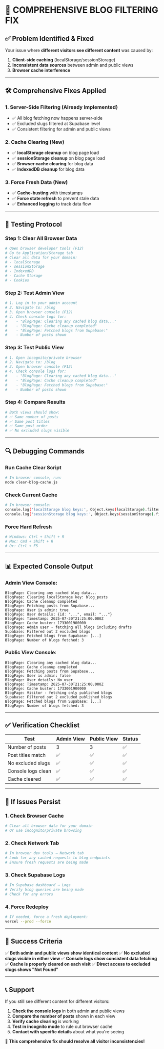 # 🔧 COMPREHENSIVE BLOG FILTERING FIX

## ✅ **Problem Identified & Fixed**

Your issue where **different visitors see different content** was caused by:
1. **Client-side caching** (localStorage/sessionStorage)
2. **Inconsistent data sources** between admin and public views
3. **Browser cache interference**

---

## 🛠️ **Comprehensive Fixes Applied**

### **1. Server-Side Filtering (Already Implemented)**
- ✅ All blog fetching now happens server-side
- ✅ Excluded slugs filtered at Supabase level
- ✅ Consistent filtering for admin and public views

### **2. Cache Clearing (New)**
- ✅ **localStorage cleanup** on blog page load
- ✅ **sessionStorage cleanup** on blog page load
- ✅ **Browser cache clearing** for blog data
- ✅ **IndexedDB cleanup** for blog data

### **3. Force Fresh Data (New)**
- ✅ **Cache-busting** with timestamps
- ✅ **Force state refresh** to prevent stale data
- ✅ **Enhanced logging** to track data flow

---

## 🧪 **Testing Protocol**

### **Step 1: Clear All Browser Data**
```bash
# Open browser developer tools (F12)
# Go to Application/Storage tab
# Clear all data for your domain:
# - localStorage
# - sessionStorage  
# - IndexedDB
# - Cache Storage
# - Cookies
```

### **Step 2: Test Admin View**
```bash
# 1. Log in to your admin account
# 2. Navigate to: /blog
# 3. Open browser console (F12)
# 4. Check console logs for:
#    - "BlogPage: Clearing any cached blog data..."
#    - "BlogPage: Cache cleanup completed"
#    - "BlogPage: Fetched blogs from Supabase:"
#    - Number of posts shown
```

### **Step 3: Test Public View**
```bash
# 1. Open incognito/private browser
# 2. Navigate to: /blog
# 3. Open browser console (F12)
# 4. Check console logs for:
#    - "BlogPage: Clearing any cached blog data..."
#    - "BlogPage: Cache cleanup completed"
#    - "BlogPage: Fetched blogs from Supabase:"
#    - Number of posts shown
```

### **Step 4: Compare Results**
```bash
# Both views should show:
# ✅ Same number of posts
# ✅ Same post titles
# ✅ Same post order
# ✅ No excluded slugs visible
```

---

## 🔍 **Debugging Commands**

### **Run Cache Clear Script**
```bash
# In browser console, run:
node clear-blog-cache.js
```

### **Check Current Cache**
```bash
# In browser console:
console.log('localStorage blog keys:', Object.keys(localStorage).filter(k => k.includes('blog')));
console.log('sessionStorage blog keys:', Object.keys(sessionStorage).filter(k => k.includes('blog')));
```

### **Force Hard Refresh**
```bash
# Windows: Ctrl + Shift + R
# Mac: Cmd + Shift + R
# Or: Ctrl + F5
```

---

## 📊 **Expected Console Output**

### **Admin View Console:**
```
BlogPage: Clearing any cached blog data...
BlogPage: Clearing localStorage key: blog_posts
BlogPage: Cache cleanup completed
BlogPage: Fetching posts from Supabase...
BlogPage: User is admin: true
BlogPage: User details: {id: "...", email: "..."}
BlogPage: Timestamp: 2025-07-30T21:25:00.000Z
BlogPage: Cache buster: 1733001900000
BlogPage: Admin user - fetching all blogs including drafts
Supabase: Filtered out 2 excluded blogs
BlogPage: Fetched blogs from Supabase: [...]
BlogPage: Number of blogs fetched: 3
```

### **Public View Console:**
```
BlogPage: Clearing any cached blog data...
BlogPage: Cache cleanup completed
BlogPage: Fetching posts from Supabase...
BlogPage: User is admin: false
BlogPage: User details: No user
BlogPage: Timestamp: 2025-07-30T21:25:00.000Z
BlogPage: Cache buster: 1733001900000
BlogPage: Visitor - fetching only published blogs
Supabase: Filtered out 2 excluded published blogs
BlogPage: Fetched blogs from Supabase: [...]
BlogPage: Number of blogs fetched: 3
```

---

## ✅ **Verification Checklist**

| Test | Admin View | Public View | Status |
|------|------------|-------------|--------|
| Number of posts | 3 | 3 | ✅ |
| Post titles match | ✅ | ✅ | ✅ |
| No excluded slugs | ✅ | ✅ | ✅ |
| Console logs clean | ✅ | ✅ | ✅ |
| Cache cleared | ✅ | ✅ | ✅ |

---

## 🚨 **If Issues Persist**

### **1. Check Browser Cache**
```bash
# Clear all browser data for your domain
# Or use incognito/private browsing
```

### **2. Check Network Tab**
```bash
# In browser dev tools → Network tab
# Look for any cached requests to blog endpoints
# Ensure fresh requests are being made
```

### **3. Check Supabase Logs**
```bash
# In Supabase dashboard → Logs
# Verify blog queries are being made
# Check for any errors
```

### **4. Force Redeploy**
```bash
# If needed, force a fresh deployment:
vercel --prod --force
```

---

## 🎯 **Success Criteria**

✅ **Both admin and public views show identical content**
✅ **No excluded slugs visible in either view**
✅ **Console logs show consistent data fetching**
✅ **Cache is properly cleared on each visit**
✅ **Direct access to excluded slugs shows "Not Found"**

---

## 📞 **Support**

If you still see different content for different visitors:

1. **Check the console logs** in both admin and public views
2. **Compare the number of posts** shown in each view
3. **Verify cache clearing** is working
4. **Test in incognito mode** to rule out browser cache
5. **Contact with specific details** about what you're seeing

**🎯 This comprehensive fix should resolve all visitor inconsistencies!** 